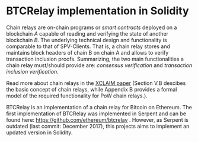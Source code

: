 # BTCRelay implementation in Solidity

Chain relays are on-chain programs or <i>smart contracts</i> deployed on a blockchain <i>A</i> capable of reading and verifying the state of another blockchain <i>B</i>. 
The underlying technical design and functionality is comparable to that of SPV-Clients. That is, a chain relay stores and maintains block headers of chain B on chain A and allows to verify transaction inclusion proofs. Summarizing, the two main functionalities a chain relay must/should provide are: <i>consensus verification</i> and <i>transaction inclusion verification</i>.

Read more about chain relays in the <a href="https://eprint.iacr.org/2018/643.pdf">XCLAIM paper</a> (Section V.B descibes the basic concept of chain relays, while Appendix B provides a formal model of the required functionality for PoW chain relays.).  

BTCRelay is an implementation of a chain relay for Bitcoin on Ethereum. The first implementation of BTCRelay was implemented in Serpent and can be found here: https://github.com/ethereum/btcrelay . 
However, as Serpent is outdated (last commit: December 2017), this projects aims to implement an updated version in Solidity. 

